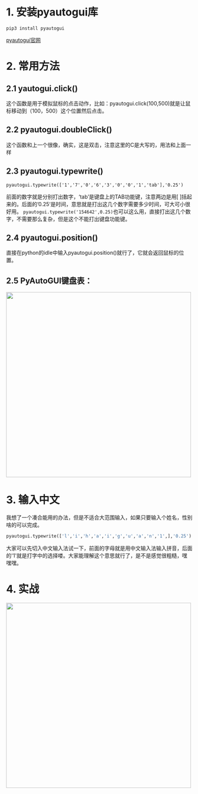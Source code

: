 # 1. 安装pyautogui库
```shell
pip3 install pyautogui
```
[pyautogui官网](https://muxuezi.github.io/posts/doc-pyautogui.html)

# 2. 常用方法
## 2.1 yautogui.click()
这个函数是用于模拟鼠标的点击动作，比如：pyautogui.click(100,500)就是让鼠标移动到（100，500）这个位置然后点击。

## 2.2 pyautogui.doubleClick()
这个函数和上一个很像，确实，这是双击，注意这里的C是大写的，用法和上面一样

## 2.3 pyautogui.typewrite()
```python3
pyautogui.typewrite(['1','7','0','6','3','0','0','1','tab'],'0.25')
```
前面的数字就是分别打出数字，‘tab’是键盘上的TAB功能键，注意两边是用[ ]括起来的。后面的’0.25‘是时间，意思就是打出这几个数字需要多少时间，可大可小很好用。
`pyautogui.typewrite('154642',0.25)`也可以这么用，直接打出这几个数字，不需要那么复杂，但是这个不能打出键盘功能键。
## 2.4 pyautogui.position()
直接在python的idle中输入pyautogui.position()就行了，它就会返回鼠标的位置。

## 2.5 PyAutoGUI键盘表：
<img width="500px" src="https://gitee.com/naiswang/images/raw/master/20200111174123.png"/>

# 3. 输入中文
我想了一个凑合能用的办法，但是不适合大范围输入，如果只要输入个姓名，性别啥的可以完成。
```python
pyautogui.typewrite(['l','i','h','a','i','g','u','a','n','1',],'0.25')
```

大家可以先切入中文输入法试一下，前面的字母就是用中文输入法输入拼音，后面的'1'就是打字中的选择喽。大家能理解这个意思就行了，是不是感觉很粗糙，嘿嘿嘿。

# 4. 实战
<img width="500px" src="https://gitee.com/naiswang/images/raw/master/20200111174656.png"/>